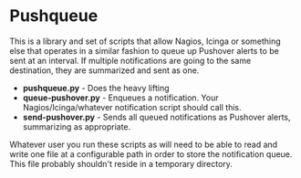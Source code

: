 # Pushqueue

This is a library and set of scripts that allow Nagios, Icinga or something else that operates in a similar fashion to queue up Pushover alerts to be sent at an interval. If multiple notifications are going to the same destination, they are summarized and sent as 
one.

* **pushqueue.py** - Does the heavy lifting
* **queue-pushover.py** - Enqueues a notification. Your Nagios/Icinga/whatever notification script should call this.
* **send-pushover.py** - Sends all queued notifications as Pushover alerts, summarizing as appropriate.

Whatever user you run these scripts as will need to be able to read and write one file at a configurable path in order to store the notification queue. This file probably shouldn't reside in a temporary directory.
